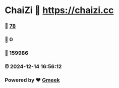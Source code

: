 # ChaiZi :link: https://chaizi.cc 
### :page_facing_up: [78](https://chaizi.cc/tag.html) 
### :speech_balloon: 0 
### :hibiscus: 159986 
### :alarm_clock: 2024-12-14 16:56:12 
### Powered by :heart: [Gmeek](https://github.com/Meekdai/Gmeek)
